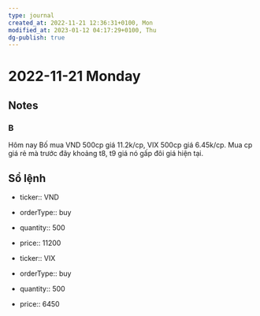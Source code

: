 ```yaml
---
type: journal
created_at: 2022-11-21 12:36:31+0100, Mon
modified_at: 2023-01-12 04:17:29+0100, Thu
dg-publish: true
---
```

# 2022-11-21 Monday

## Notes

### B

Hôm nay Bố mua VND 500cp giá 11.2k/cp, VIX 500cp giá 6.45k/cp. Mua cp giá rẻ mà trước đây khoảng t8, t9 giá nó gấp đôi giá hiện tại.

## Sổ lệnh

- ticker:: VND
- orderType:: buy
- quantity:: 500
- price:: 11200

- ticker:: VIX
- orderType:: buy
- quantity:: 500
- price:: 6450